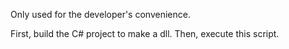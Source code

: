 Only used for the developer's convenience.

First, build the C# project to make a dll.
Then, execute this script.